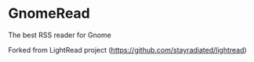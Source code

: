 GnomeRead
=========

The best RSS reader for Gnome

Forked from LightRead project (https://github.com/stayradiated/lightread)
